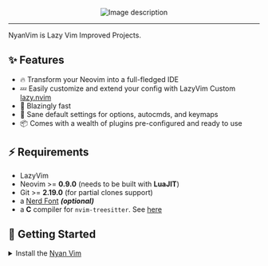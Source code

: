 <p align="center">
  <img src="https://wallpapercrafter.com/th8001/595755-anime-girls-Gawr-Gura-Hololive-Virtual-Youtuber.jpg" alt="Image description">
</p>

<hr>

NyanVim is Lazy Vim Improved Projects.

## ✨ Features

- 🔥 Transform your Neovim into a full-fledged IDE
- 💤 Easily customize and extend your config with LazyVim Custom [lazy.nvim](https://github.com/folke/lazy.nvim)
- 🚀 Blazingly fast
- 🧹 Sane default settings for options, autocmds, and keymaps
- 📦 Comes with a wealth of plugins pre-configured and ready to use

## ⚡️ Requirements

- LazyVim
- Neovim >= **0.9.0** (needs to be built with **LuaJIT**)
- Git >= **2.19.0** (for partial clones support)
- a [Nerd Font](https://www.nerdfonts.com/) **_(optional)_**
- a **C** compiler for `nvim-treesitter`. See [here](https://github.com/nvim-treesitter/nvim-treesitter#requirements)

## 🚀 Getting Started

<details><summary>Install the <a href="">Nyan Vim</a></summary>

- Make a backup of your current Neovim files:

  ```sh
  mv ~/.config/nvim ~/.config/nvim.bak
  mv ~/.local/share/nvim ~/.local/share/nvim.bak
  ```

- Clone the starter

  ```sh
  git clone https://github.com/NyanLinux/NyanVim.git  ~/.config/nvim
  ```

- Remove the `.git` folder, so you can add it to your own repo later

  ```sh
  rm -rf ~/.config/nvim/.git
  ```

- Start Neovim!

  ```sh
  nvim
  ```

  Refer to the comments in the files on how to customize **NyanVim**.

</details>
